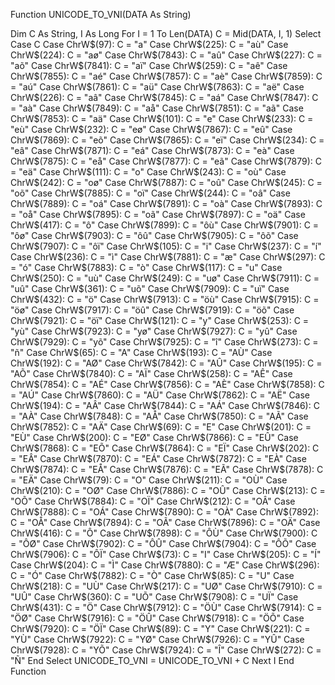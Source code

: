 Function UNICODE_TO_VNI(DATA As String)

Dim C As String, I As Long
   For I = 1 To Len(DATA)
      C = Mid(DATA, I, 1)
      Select Case C
         Case ChrW$(97): C = "a"
         Case ChrW$(225): C = "aù"
         Case ChrW$(224): C = "aø"
         Case ChrW$(7843): C = "aû"
         Case ChrW$(227): C = "aõ"
         Case ChrW$(7841): C = "aï"
         Case ChrW$(259): C = "aê"
         Case ChrW$(7855): C = "aé"
         Case ChrW$(7857): C = "aè"
         Case ChrW$(7859): C = "aú"
         Case ChrW$(7861): C = "aü"
         Case ChrW$(7863): C = "aë"
         Case ChrW$(226): C = "aâ"
         Case ChrW$(7845): C = "aá"
         Case ChrW$(7847): C = "aà"
         Case ChrW$(7849): C = "aå"
         Case ChrW$(7851): C = "aã"
         Case ChrW$(7853): C = "aä"
         Case ChrW$(101): C = "e"
         Case ChrW$(233): C = "eù"
         Case ChrW$(232): C = "eø"
         Case ChrW$(7867): C = "eû"
         Case ChrW$(7869): C = "eõ"
         Case ChrW$(7865): C = "eï"
         Case ChrW$(234): C = "eâ"
         Case ChrW$(7871): C = "eá"
         Case ChrW$(7873): C = "eà"
         Case ChrW$(7875): C = "eå"
         Case ChrW$(7877): C = "eã"
         Case ChrW$(7879): C = "eä"
         Case ChrW$(111): C = "o"
         Case ChrW$(243): C = "où"
         Case ChrW$(242): C = "oø"
         Case ChrW$(7887): C = "oû"
         Case ChrW$(245): C = "oõ"
         Case ChrW$(7885): C = "oï"
         Case ChrW$(244): C = "oâ"
         Case ChrW$(7889): C = "oá"
         Case ChrW$(7891): C = "oà"
         Case ChrW$(7893): C = "oå"
         Case ChrW$(7895): C = "oã"
         Case ChrW$(7897): C = "oä"
         Case ChrW$(417): C = "ô"
         Case ChrW$(7899): C = "ôù"
         Case ChrW$(7901): C = "ôø"
         Case ChrW$(7903): C = "ôû"
         Case ChrW$(7905): C = "ôõ"
         Case ChrW$(7907): C = "ôï"
         Case ChrW$(105): C = "i"
         Case ChrW$(237): C = "í"
         Case ChrW$(236): C = "ì"
         Case ChrW$(7881): C = "æ"
         Case ChrW$(297): C = "ó"
         Case ChrW$(7883): C = "ò"
         Case ChrW$(117): C = "u"
         Case ChrW$(250): C = "uù"
         Case ChrW$(249): C = "uø"
         Case ChrW$(7911): C = "uû"
         Case ChrW$(361): C = "uõ"
         Case ChrW$(7909): C = "uï"
         Case ChrW$(432): C = "ö"
         Case ChrW$(7913): C = "öù"
         Case ChrW$(7915): C = "öø"
         Case ChrW$(7917): C = "öû"
         Case ChrW$(7919): C = "öõ"
         Case ChrW$(7921): C = "öï"
         Case ChrW$(121): C = "y"
         Case ChrW$(253): C = "yù"
         Case ChrW$(7923): C = "yø"
         Case ChrW$(7927): C = "yû"
         Case ChrW$(7929): C = "yõ"
         Case ChrW$(7925): C = "î"
         Case ChrW$(273): C = "ñ"
         Case ChrW$(65): C = "A"
         Case ChrW$(193): C = "AÙ"
         Case ChrW$(192): C = "AØ"
         Case ChrW$(7842): C = "AÛ"
         Case ChrW$(195): C = "AÕ"
         Case ChrW$(7840): C = "AÏ"
         Case ChrW$(258): C = "AÊ"
         Case ChrW$(7854): C = "AÉ"
         Case ChrW$(7856): C = "AÈ"
         Case ChrW$(7858): C = "AÚ"
         Case ChrW$(7860): C = "AÜ"
         Case ChrW$(7862): C = "AË"
         Case ChrW$(194): C = "AÂ"
         Case ChrW$(7844): C = "AÁ"
         Case ChrW$(7846): C = "AÀ"
         Case ChrW$(7848): C = "AÅ"
         Case ChrW$(7850): C = "AÃ"
         Case ChrW$(7852): C = "AÄ"
         Case ChrW$(69): C = "E"
         Case ChrW$(201): C = "EÙ"
         Case ChrW$(200): C = "EØ"
         Case ChrW$(7866): C = "EÛ"
         Case ChrW$(7868): C = "EÕ"
         Case ChrW$(7864): C = "EÏ"
         Case ChrW$(202): C = "EÂ"
         Case ChrW$(7870): C = "EÁ"
         Case ChrW$(7872): C = "EÀ"
         Case ChrW$(7874): C = "EÅ"
         Case ChrW$(7876): C = "EÃ"
         Case ChrW$(7878): C = "EÄ"
         Case ChrW$(79): C = "O"
         Case ChrW$(211): C = "OÙ"
         Case ChrW$(210): C = "OØ"
         Case ChrW$(7886): C = "OÛ"
         Case ChrW$(213): C = "OÕ"
         Case ChrW$(7884): C = "OÏ"
         Case ChrW$(212): C = "OÂ"
         Case ChrW$(7888): C = "OÁ"
         Case ChrW$(7890): C = "OÀ"
         Case ChrW$(7892): C = "OÅ"
         Case ChrW$(7894): C = "OÃ"
         Case ChrW$(7896): C = "OÄ"
         Case ChrW$(416): C = "Ô"
         Case ChrW$(7898): C = "ÔÙ"
         Case ChrW$(7900): C = "ÔØ"
         Case ChrW$(7902): C = "ÔÛ"
         Case ChrW$(7904): C = "ÔÕ"
         Case ChrW$(7906): C = "ÔÏ"
         Case ChrW$(73): C = "I"
         Case ChrW$(205): C = "Í"
         Case ChrW$(204): C = "Ì"
         Case ChrW$(7880): C = "Æ"
         Case ChrW$(296): C = "Ó"
         Case ChrW$(7882): C = "Ò"
         Case ChrW$(85): C = "U"
         Case ChrW$(218): C = "UÙ"
         Case ChrW$(217): C = "UØ"
         Case ChrW$(7910): C = "UÛ"
         Case ChrW$(360): C = "UÕ"
         Case ChrW$(7908): C = "UÏ"
         Case ChrW$(431): C = "Ö"
         Case ChrW$(7912): C = "ÖÙ"
         Case ChrW$(7914): C = "ÖØ"
         Case ChrW$(7916): C = "ÖÛ"
         Case ChrW$(7918): C = "ÖÕ"
         Case ChrW$(7920): C = "ÖÏ"
         Case ChrW$(89): C = "Y"
         Case ChrW$(221): C = "YÙ"
         Case ChrW$(7922): C = "YØ"
         Case ChrW$(7926): C = "YÛ"
         Case ChrW$(7928): C = "YÕ"
         Case ChrW$(7924): C = "Î"
         Case ChrW$(272): C = "Ñ"
      End Select
      UNICODE_TO_VNI = UNICODE_TO_VNI + C
   Next I
End Function

